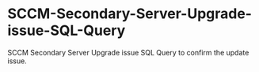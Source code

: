 # SCCM-Secondary-Server-Upgrade-issue-SQL-Query
SCCM Secondary Server Upgrade issue SQL Query to confirm the update issue.
